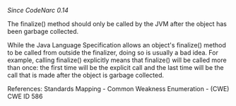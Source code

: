 
*Since CodeNarc 0.14*

The finalize() method should only be called by the JVM after the object has been garbage collected.

While the Java Language Specification allows an object's finalize() method to be called from outside the
finalizer, doing so is usually a bad idea. For example, calling finalize() explicitly means that finalize() will be
called more than once: the first time will be the explicit call and the last time will be the call that is made
after the object is garbage collected.

References: Standards Mapping - Common Weakness Enumeration - (CWE) CWE ID 586

